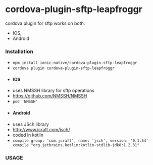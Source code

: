 # cordova-plugin-sftp-leapfroggr
cordova plugin for sftp 
works on both:
* IOS,
* Android

### Installation
* `npm install ionic-native/cordova-plugin-sftp-leapfroggr`
* `cordova plugin cordova-plugin-sftp-leapfroggr`

- #### IOS
* uses NMSSH library for sftp operations
* https://github.com/NMSSH/NMSSH
* `pod 'NMSSH'`

- #### Android
* uses JSch library
* http://www.jcraft.com/jsch/
* coded in kotlin
* ``compile group: 'com.jcraft', name: 'jsch', version: '0.1.54'
    compile "org.jetbrains.kotlin:kotlin-stdlib-jdk8:1.2.31"``

### USAGE
